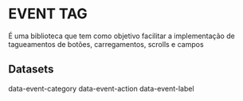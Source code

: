 # EVENT TAG

É uma biblioteca que tem como objetivo facilitar a implementação de tagueamentos de botões, carregamentos, scrolls e campos

## Datasets

data-event-category
data-event-action
data-event-label

